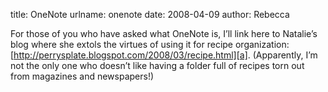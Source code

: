title: OneNote
urlname: onenote
date: 2008-04-09
author: Rebecca

For those of you who have asked what OneNote is, I&#x02bc;ll link here to
Natalie&#x02bc;s blog where she extols the virtues of using it for recipe
organization: [http://perrysplate.blogspot.com/2008/03/recipe.html][a].
(Apparently, I&#x02bc;m not the only one who doesn&#x02bc;t like having a folder
full of recipes torn out from magazines and newspapers!)

[a]: https://web.archive.org/web/20111212053417/http://www.perrysplate.com/2008/03/recipe.html
